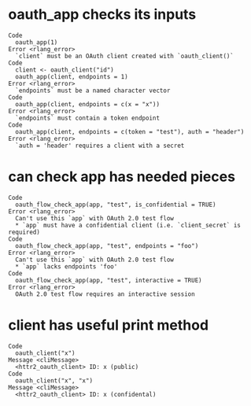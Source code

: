 # oauth_app checks its inputs

    Code
      oauth_app(1)
    Error <rlang_error>
      `client` must be an OAuth client created with `oauth_client()`
    Code
      client <- oauth_client("id")
      oauth_app(client, endpoints = 1)
    Error <rlang_error>
      `endpoints` must be a named character vector
    Code
      oauth_app(client, endpoints = c(x = "x"))
    Error <rlang_error>
      `endpoints` must contain a token endpoint
    Code
      oauth_app(client, endpoints = c(token = "test"), auth = "header")
    Error <rlang_error>
      `auth = 'header' requires a client with a secret

# can check app has needed pieces

    Code
      oauth_flow_check_app(app, "test", is_confidential = TRUE)
    Error <rlang_error>
      Can't use this `app` with OAuth 2.0 test flow
      * `app` must have a confidential client (i.e. `client_secret` is required)
    Code
      oauth_flow_check_app(app, "test", endpoints = "foo")
    Error <rlang_error>
      Can't use this `app` with OAuth 2.0 test flow
      * `app` lacks endpoints 'foo'
    Code
      oauth_flow_check_app(app, "test", interactive = TRUE)
    Error <rlang_error>
      OAuth 2.0 test flow requires an interactive session

# client has useful print method

    Code
      oauth_client("x")
    Message <cliMessage>
      <httr2_oauth_client> ID: x (public)
    Code
      oauth_client("x", "x")
    Message <cliMessage>
      <httr2_oauth_client> ID: x (confidental)

